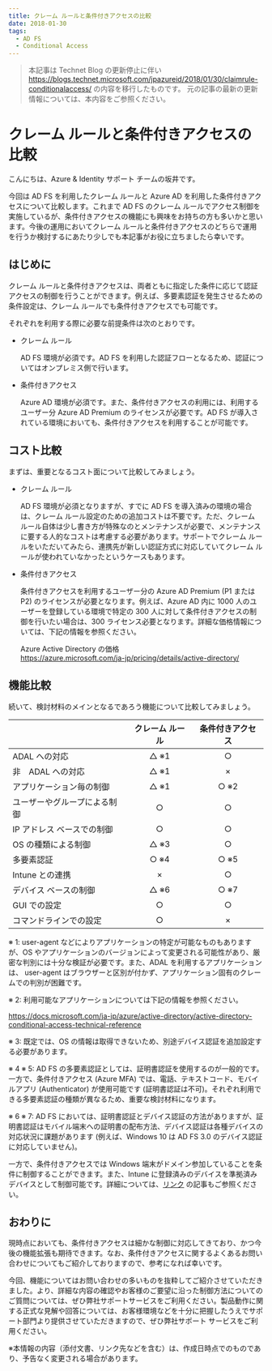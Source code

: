 ```yaml
---
title: クレーム ルールと条件付きアクセスの比較
date: 2018-01-30
tags:
  - AD FS
  - Conditional Access
---
```


> 本記事は Technet Blog の更新停止に伴い https://blogs.technet.microsoft.com/jpazureid/2018/01/30/claimrule-conditionalaccess/ の内容を移行したものです。
> 元の記事の最新の更新情報については、本内容をご参照ください。

# クレーム ルールと条件付きアクセスの比較

こんにちは、Azure & Identity サポート チームの坂井です。

今回は AD FS を利用したクレーム ルールと Azure AD を利用した条件付きアクセスについて比較します。これまで AD FS のクレーム ルールでアクセス制御を実施しているが、条件付きアクセスの機能にも興味をお持ちの方も多いかと思います。今後の運用においてクレーム ルールと条件付きアクセスのどちらで運用を行うか検討するにあたり少しでも本記事がお役に立ちましたら幸いです。

## はじめに

クレーム ルールと条件付きアクセスは、両者ともに指定した条件に応じて認証アクセスの制御を行うことができます。例えば、多要素認証を発生させるための条件設定は、クレーム ルールでも条件付きアクセスでも可能です。

それぞれを利用する際に必要な前提条件は次のとおりです。

- クレーム ルール

    AD FS 環境が必須です。AD FS を利用した認証フローとなるため、認証についてはオンプレミス側で行います。

- 条件付きアクセス

    Azure AD 環境が必須です。また、条件付きアクセスの利用には、利用するユーザー分 Azure AD Premium のライセンスが必要です。AD FS が導入されている環境においても、条件付きアクセスを利用することが可能です。

## コスト比較

まずは、重要となるコスト面について比較してみましょう。

- クレーム ルール

    AD FS 環境が必須となりますが、すでに AD FS を導入済みの環境の場合は、クレーム ルール設定のための追加コストは不要です。ただ、クレーム ルール自体は少し書き方が特殊なのとメンテナンスが必要で、メンテナンスに要する人的なコストは考慮する必要があります。サポートでクレーム ルールをいただいてみたら、連携先が新しい認証方式に対応していてクレーム ルールが使われていなかったというケースもあります。

- 条件付きアクセス

    条件付きアクセスを利用するユーザー分の Azure AD Premium (P1 または P2) のライセンスが必要となります。例えば、Azure AD 内に 1000 人のユーザーを登録している環境で特定の 300 人に対して条件付きアクセスの制御を行いたい場合は、300 ライセンス必要となります。詳細な価格情報については、下記の情報を参照ください。

    Azure Active Directory の価格  
    https://azure.microsoft.com/ja-jp/pricing/details/active-directory/

## 機能比較

続いて、検討材料のメインとなるであろう機能について比較してみましょう。

||クレーム ルール|条件付きアクセス|
|----|:----:|:----:|
|ADAL への対応|△ ※1|○|
|非　ADAL への対応|△ ※1|×|
|アプリケーション毎の制御|△ ※1|○ ※2|
|ユーザーやグループによる制御|○|○|
|IP アドレス ベースでの制御|○|○|
|OS の種類による制御|△ ※3|○|
|多要素認証|○ ※4|○ ※5|
|Intune との連携|×|○|
|デバイス ベースの制御|△ ※6|○ ※7|
|GUI での設定|○|○|
|コマンドラインでの設定|○|×|

※ 1: user-agent などによりアプリケーションの特定が可能なものもありますが、OS  やアプリケーションのバージョンによって変更される可能性があり、厳密な判別には十分な検証が必要です。また、ADAL を利用するアプリケーションは、 user-agent はブラウザーと区別が付かず、アプリケーション固有のクレームでの判別が困難です。

※ 2: 利用可能なアプリケーションについては下記の情報を参照ください。

https://docs.microsoft.com/ja-jp/azure/active-directory/active-directory-conditional-access-technical-reference

※ 3: 既定では、OS の情報は取得できないため、別途デバイス認証を追加設定する必要があります。

※ 4 ※ 5: AD FS の多要素認証としては、証明書認証を使用するのが一般的です。一方で、条件付きアクセス (Azure MFA) では、電話、テキストコード、モバイルアプリ (Authenticator) が使用可能です (証明書認証は不可)。それぞれ利用できる多要素認証の種類が異なるため、重要な検討材料になります。

※ 6 ※ 7: AD FS においては、証明書認証とデバイス認証の方法がありますが、証明書認証はモバイル端末への証明書の配布方法、デバイス認証は各種デバイスの対応状況に課題があります (例えば、Windows 10 は AD FS 3.0 のデバイス認証に対応していません)。

一方で、条件付きアクセスでは Windows 端末がドメイン参加していることを条件に制御することができます。また、Intune に登録済みのデバイスを準拠済みデバイスとして制御可能です。詳細については、[リンク](https://blogs.technet.microsoft.com/jpazureid/2018/01/25/device_access/) の記事もご参照ください。

## おわりに

現時点においても、条件付きアクセスは細かな制御に対応してきており、かつ今後の機能拡張も期待できます。なお、条件付きアクセスに関するよくあるお問い合わせについてもご紹介しておりますので、参考になれば幸いです。

今回、機能についてはお問い合わせの多いものを抜粋してご紹介させていただきました。より、詳細な内容の確認やお客様のご要望に沿った制御方法についてのご質問については、ぜひ弊社サポートサービスをご利用ください。製品動作に関する正式な見解や回答については、お客様環境などを十分に把握したうえでサポート部門より提供させていただきますので、ぜひ弊社サポート サービスをご利用ください。

※本情報の内容（添付文書、リンク先などを含む）は、作成日時点でのものであり、予告なく変更される場合があります。
